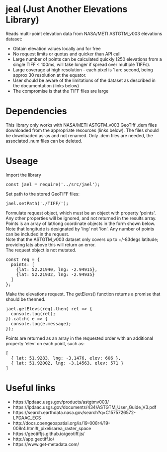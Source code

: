 # jeal (Just Another Elevations Library)
Reads multi-point elevation data from NASA/METI ASTGTM_v003 elevations dataset:
<ul>
  <li> Obtain elevation values locally and for free </li>
  <li> No request limits or quotas and quicker than API call </li>
  <li> Large number of points can be calculated quickly (250 elevations from a single TIFF < 100ms, will take longer if spread over multiple TIFFs). </li>
  <li> Large coverage at high resolution - each pixel is 1 arc second, being approx 30 resolution at the equator. </li>
  <li> User should be aware of the limitations of the dataset as described in the documentation (links below) </li>
  <li> The compromise is that the TIFF files are large</li>
</ul>

# Dependencies
This library only works with NASA/METI ASTGTM_v003 GeoTiff .dem files downloaded from the appropriate resources (links below). The files should be downloaded as-as and not renamed.  Only .dem files are needed, the associated .num files can be deleted.

# Useage
Import the library
<pre>
const jael = require('../src/jael');
</pre>

Set path to the stored GeoTIFF files:
<pre>
jael.setPath('./TIFF/');  
</pre>

Formulate request object, which must be an object with property 'points'.  Any other properties will be ignored, and not returned in the results array.  Points is an array of lat/long coordinate objects in the form shown below.  Note that longitude is designated by 'lng' not 'lon'.  Any number of points can be included in the request.<br>
Note that the ASTGTM_v003 dataset only covers up to +/-83degs latitude; providing lats above this will return an error.<br>
The request object is not mutated.
<pre>
const req = {
  points: [
    {lat: 52.21940, lng: -2.94915},
    {lat: 52.21932, lng: -2.94935}
  ]
};
</pre>
Make the elevations request.  The getElevs() function returns a promise that should be thenned.
<pre>
jael.getElevs(req).then( ret => {
  console.log(ret);
}).catch( e => {
  console.log(e.message);
});
</pre>
Points are returned as an array in the requested order with an additional property 'elev' on each point, such as:
<pre>
[
  { lat: 51.9283, lng: -3.1476, elev: 606 },
  { lat: 51.92002, lng: -3.14563, elev: 571 }
]
</pre>

# Useful links
<ul>
  <li>https://lpdaac.usgs.gov/products/astgtmv003/</li>
  <li>https://lpdaac.usgs.gov/documents/434/ASTGTM_User_Guide_V3.pdf </li>
  <li>https://search.earthdata.nasa.gov/search?q=C1575726572-LPDAAC_ECS </li>
  <li>http://docs.opengeospatial.org/is/19-008r4/19-008r4.html#_pixelisarea_raster_space</li>
  <li>https://geotiffjs.github.io/geotiff.js/</li>
  <li>http://app.geotiff.io/</li>
  <li>https://www.get-metadata.com/</li>
</ul>
